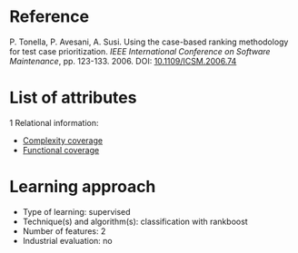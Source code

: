 # Reference

P. Tonella, P. Avesani, A. Susi. Using the case-based ranking methodology for test case prioritization. *IEEE International Conference on Software Maintenance*, pp. 123-133. 2006. DOI: [10.1109/ICSM.2006.74](https://www.doi.org/10.1109/ICSM.2006.74)

# List of attributes

1 Relational information:
* [Complexity coverage](../../attributes/relational/test-case/coverage/complexity-coverage.md)
* [Functional coverage](../../attributes/relational/test-case/coverage/functional-coverage.md)

# Learning approach

* Type of learning: supervised
* Technique(s) and algorithm(s): classification with rankboost
* Number of features: 2
* Industrial evaluation: no